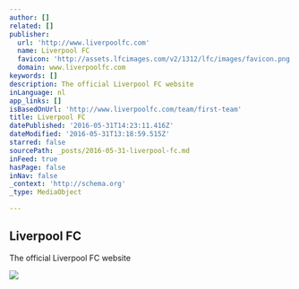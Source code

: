 ```yaml
---
author: []
related: []
publisher:
  url: 'http://www.liverpoolfc.com'
  name: Liverpool FC
  favicon: 'http://assets.lfcimages.com/v2/1312/lfc/images/favicon.png'
  domain: www.liverpoolfc.com
keywords: []
description: The official Liverpool FC website
inLanguage: nl
app_links: []
isBasedOnUrl: 'http://www.liverpoolfc.com/team/first-team'
title: Liverpool FC
datePublished: '2016-05-31T14:23:11.416Z'
dateModified: '2016-05-31T13:18:59.515Z'
starred: false
sourcePath: _posts/2016-05-31-liverpool-fc.md
inFeed: true
hasPage: false
inNav: false
_context: 'http://schema.org'
_type: MediaObject

---
```

<article style=""><h1>Liverpool FC</h1><p>The official Liverpool FC website</p><img src="http://assets.lfcstage.com/symfony2/uploads/media/default/0001/10/7f6a67708dce6136ff46d4bf134a35d232cd4185.jpeg" /></article>
